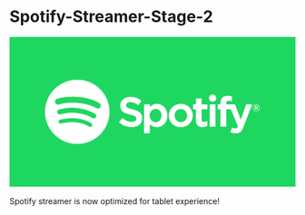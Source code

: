 # Spotify-Streamer-Stage-2

![Pictures](Pictures/spotify.png)

Spotify streamer is now optimized for tablet experience!
